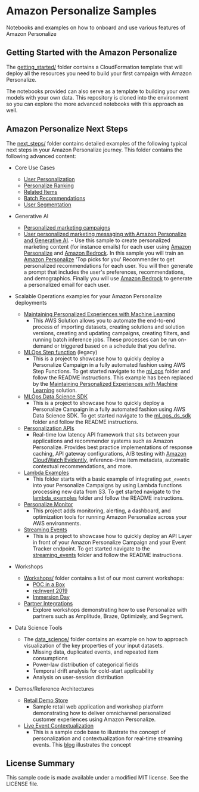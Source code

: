 # Amazon Personalize Samples

Notebooks and examples on how to onboard and use various features of Amazon Personalize

## Getting Started with the Amazon Personalize

The [getting_started/](getting_started/) folder contains a CloudFormation template that will deploy all the resources you need to build your first campaign with Amazon Personalize.

The notebooks provided can also serve as a template to building your own models with your own data. This repository is cloned into the environment so you can explore the more advanced notebooks with this approach as well.

## Amazon Personalize Next Steps

The [next_steps/](next_steps/) folder contains detailed examples of the following typical next steps in your Amazon Personalize journey. This folder contains the following advanced content:

* Core Use Cases
  - [User Personalization](/next_steps/core_use_cases/user_personalization)
  - [Personalize Ranking](/next_steps/core_use_cases/personalized_ranking)
  - [Related Items](/next_steps/core_use_cases/related_items)
  - [Batch Recommendations](/next_steps/core_use_cases/batch_recommendations)
  - [User Segmentation](/next_steps/core_use_cases/user_segmentation)

* Generative AI
  - [Personalized marketing campaigns](/next_steps/generative_ai/personalized_marketing_campaign/)
  - [User personalized marketing messaging with Amazon Personalize and Generative AI](user_personalized_marketing_messaging_with_amazon_personalize_and_gen_ai/). 
        - Use this sample to create personalized marketing content (for instance emails) for each user using [Amazon Personalize](https://aws.amazon.com/personalize/) and [Amazon Bedrock](https://aws.amazon.com/bedrock/). In this sample you will train an [Amazon Personalize](https://aws.amazon.com/personalize/) 'Top picks for you' Recommender to get personalized recommendations for each user. You will then generate a prompt that includes the user's preferences, recommendations, and demographics. Finally you will use [Amazon Bedrock](https://aws.amazon.com/bedrock/) to generate a personalized email for each user.


* Scalable Operations examples for your Amazon Personalize deployments
    - [Maintaining Personalized Experiences with Machine Learning](https://aws.amazon.com/solutions/implementations/maintaining-personalized-experiences-with-ml/)
        - This AWS Solution allows you to automate the end-to-end process of importing datasets, creating solutions and solution versions, creating and updating campaigns, creating filters, and running batch inference jobs. These processes can be run on-demand or triggered based on a schedule that you define.
    - [MLOps Step function](/next_steps/operations/ml_ops) (legacy)
        - This is a project to showcase how to quickly deploy a Personalize Campaign in a fully automated fashion using AWS Step Functions. To get started navigate to the [ml_ops](/next_steps/operations/ml_ops) folder and follow the README instructions. This example has been replaced by the [Maintaining Personalized Experiences with Machine Learning](https://aws.amazon.com/solutions/implementations/maintaining-personalized-experiences-with-ml/) solution.
    - [MLOps Data Science SDK](/next_steps/operations/ml_ops_ds_sdk)
        - This is a project to showcase how to quickly deploy a Personalize Campaign in a fully automated fashion using AWS Data Science SDK. To get started navigate to the [ml_ops_ds_sdk](/next_steps/operations/ml_ops_ds_sdk) folder and follow the README instructions.
    - [Personalization APIs](https://github.com/aws-samples/personalization-apis)
        - Real-time low latency API framework that sits between your applications and recommender systems such as Amazon Personalize. Provides best practice implementations of response caching, API gateway configurations, A/B testing with [Amazon CloudWatch Evidently](https://docs.aws.amazon.com/cloudwatchevidently/latest/APIReference/Welcome.html), inference-time item metadata, automatic contextual recommendations, and more.
    - [Lambda Examples](/next_steps/operations/lambda_examples)
        - This folder starts with a basic example of integrating `put_events` into your Personalize Campaigns by using Lambda functions processing new data from S3. To get started navigate to the [lambda_examples](/next_steps/operations/lambda_examples) folder and follow the README instructions.
    - [Personalize Monitor](https://github.com/aws-samples/amazon-personalize-monitor)
        - This project adds monitoring, alerting, a dashboard, and optimization tools for running Amazon Personalize across your AWS environments.
    - [Streaming Events](/next_steps/operations/streaming_events)
        - This is a project to showcase how to quickly deploy an API Layer in front of your Amazon Personalize Campaign and your Event Tracker endpoint. To get started navigate to the [streaming_events](operations/streaming_events/) folder and follow the README instructions.

* Workshops
    - [Workshops/](/next_steps/workshops/) folder contains a list of our most current workshops:
        - [POC in a Box](/next_steps/workshops/POC_in_a_box)
        - [re:Invent 2019](/next_steps/workshops/Reinvent_2019)
        - [Immersion Day](/next_steps/workshops/Immersion_Day)
    - [Partner Integrations](https://github.com/aws-samples/retail-demo-store#partner-integrations)
        - Explore workshops demonstrating how to use Personalize with partners such as Amplitude, Braze, Optimizely, and Segment.

* Data Science Tools
    - The [data_science/](/next_steps/data_science/) folder contains an example on how to approach visualization of the key properties of your input datasets.
        - Missing data, duplicated events, and repeated item consumptions
        - Power-law distribution of categorical fields
        - Temporal drift analysis for cold-start applicability
        - Analysis on user-session distribution

* Demos/Reference Architectures
    - [Retail Demo Store](https://github.com/aws-samples/retail-demo-store)
        - Sample retail web application and workshop platform demonstrating how to deliver omnichannel personalized customer experiences using Amazon Personalize.
    - [Live Event Contextualization](https://github.com/aws-samples/amazon-personalize-live-event-contextualization)
        - This is a sample code base to illustrate the concept of personalization and contextualization for real-time streaming events. This [blog](https://aws.amazon.com/blogs/media/part-3-contextualized-viewer-engagement-and-monetization-for-live-ott-events/) illustrates the concept


## License Summary

This sample code is made available under a modified MIT license. See the LICENSE file.
